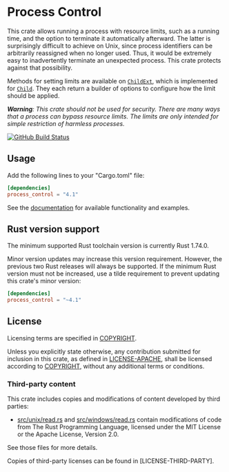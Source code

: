 # Process Control

This crate allows running a process with resource limits, such as a running
time, and the option to terminate it automatically afterward. The latter is
surprisingly difficult to achieve on Unix, since process identifiers can be
arbitrarily reassigned when no longer used. Thus, it would be extremely easy to
inadvertently terminate an unexpected process. This crate protects against that
possibility.

Methods for setting limits are available on [`ChildExt`], which is implemented
for [`Child`]. They each return a builder of options to configure how the limit
should be applied.

***Warning**: This crate should not be used for security. There are many ways
that a process can bypass resource limits. The limits are only intended for
simple restriction of harmless processes.*

[![GitHub Build Status](https://github.com/dylni/process_control/actions/workflows/build.yml/badge.svg?branch=master)](https://github.com/dylni/process_control/actions/workflows/build.yml?query=branch%3Amaster)

## Usage

Add the following lines to your "Cargo.toml" file:

```toml
[dependencies]
process_control = "4.1"
```

See the [documentation] for available functionality and examples.

## Rust version support

The minimum supported Rust toolchain version is currently Rust 1.74.0.

Minor version updates may increase this version requirement. However, the
previous two Rust releases will always be supported. If the minimum Rust
version must not be increased, use a tilde requirement to prevent updating this
crate's minor version:

```toml
[dependencies]
process_control = "~4.1"
```

## License

Licensing terms are specified in [COPYRIGHT].

Unless you explicitly state otherwise, any contribution submitted for inclusion
in this crate, as defined in [LICENSE-APACHE], shall be licensed according to
[COPYRIGHT], without any additional terms or conditions.

### Third-party content

This crate includes copies and modifications of content developed by third
parties:

- [src/unix/read.rs] and [src/windows/read.rs] contain modifications of code
  from The Rust Programming Language, licensed under the MIT License or the
  Apache License, Version 2.0.

See those files for more details.

Copies of third-party licenses can be found in [LICENSE-THIRD-PARTY].

[`Child`]: https://doc.rust-lang.org/std/process/struct.Child.html
[`ChildExt`]: https://docs.rs/process_control/*/process_control/trait.ChildExt.html
[COPYRIGHT]: https://github.com/dylni/process_control/blob/master/COPYRIGHT
[documentation]: https://docs.rs/process_control
[LICENSE-APACHE]: https://github.com/dylni/process_control/blob/master/LICENSE-APACHE
[src/unix/read.rs]: https://github.com/dylni/process_control/blob/master/src/unix/read.rs
[src/windows/read.rs]: https://github.com/dylni/process_control/blob/master/src/windows/read.rs
